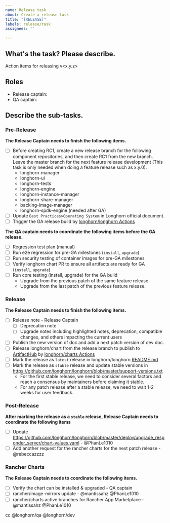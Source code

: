 ```yaml
---
name: Release task
about: Create a release task
title: "[RELEASE]"
labels: release/task
assignees: ''

---
```


## What's the task? Please describe.
Action items for releasing v<x.y.z>

## Roles
- Release captain: <!--responsible for RD efforts of release development and coordinating with QA captain-->
- QA captain: <!--responsible for coordinating QA efforts of release testing tasks-->

## Describe the sub-tasks.

### Pre-Release

**The Release Captain needs to finish the following items.**

- [ ] Before creating RC1, create a new release branch for the following component repositories, and then create RC1 from the new branch. Leave the master branch for the next feature release development (This task is only needed when doing a feature release such as x.y.0).
  - longhorn-manager
  - longhorn-ui
  - longhorn-tests
  - longhorn-engine
  - longhorn-instance-manager
  - longhorn-share-manager
  - backing-image-manager
  - longhorn-spdk-engine (needed after GA)
- [ ] Update `Best Practices>Operating System` in Longhorn official document.
- [ ] Trigger the GA release build by [longhorn/longhorn Actions](https://github.com/longhorn/longhorn)

**The QA captain needs to coordinate the following items before the GA release.**

- [ ] Regression test plan (manual)
- [ ] Run e2e regression for pre-GA milestones (`install`, `upgrade`) 
- [ ] Run security testing of container images for pre-GA milestones
- [ ] Verify longhorn chart PR to ensure all artifacts are ready for GA (`install`, `upgrade`)
- [ ] Run core testing (install, upgrade) for the GA build
  - Upgrade from the previous patch of the same feature release. 
  - Upgrade from the last patch of the previous feature release.
 
### Release

**The Release Captain needs to finish the following items.**

- [ ] Release note - Release Captain
  - [ ] Deprecation note
  - [ ] Upgrade notes including highlighted notes, deprecation, compatible changes, and others impacting the current users
- [ ] Publish the new version of doc and add a next patch version of dev doc.
- [ ] Release longhorn/chart from the release branch to publish to [ArtifactHub](https://artifacthub.io/packages/helm/longhorn/longhorn) by [longhorn/charts Actions](https://github.com/longhorn/charts)
- [ ] Mark the release as `latest` release in longhorn/longhorn [README.md](https://github.com/longhorn/longhorn)
- [ ] Mark the release as `stable` release and update stable versions in https://github.com/longhorn/longhorn/blob/master/support-versions.txt
  - For the first stable release, we need to consider several factors and reach a consensus by maintainers before claiming it stable. 
  - For any patch release after a stable release, we need to wait 1-2 weeks for user feedback.

### Post-Release

**After marking the release as a `stable` release, Release Captain needs to coordinate the following items**

- [ ] Update https://github.com/longhorn/longhorn/blob/master/deploy/upgrade_responder_server/chart-values.yaml  - @PhanLe1010 
- [ ] Add another request for the rancher charts for the next patch release - @rebeccazzzz  

### Rancher Charts

**The Release Captain needs to coordinate the following items.**

- [ ] Verify the chart can be installed & upgraded - QA captain
- [ ] rancher/image-mirrors update - @mantissahz @PhanLe1010
- [ ] rancher/charts active branches for Rancher App Marketplace - @mantissahz @PhanLe1010 

cc @longhorn/qa @longhorn/dev 
